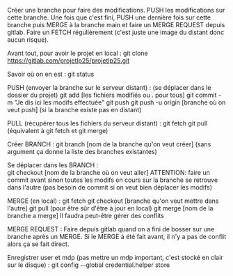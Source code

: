 Créer une branche pour faire des modifications.
PUSH les modifications sur cette branche.
Une fois que c'est fini, PUSH une dernière fois sur cette branche puis MERGE à la branche main et faire un MERGE REQUEST depuis gitlab.
Faire un FETCH régulièrement (c'est juste une image du distant donc aucun risque).

Avant tout, pour avoir le projet en local :
	git clone https://gitlab.com/projetlp25/projetlp25.git
	
Savoir où on en est :
	git status

PUSH (envoyer la branche sur le serveur distant) :
	(se déplacer dans le dossier du projet)
	git add [les fichiers modifiés ou . pour tous]
	git commit -m "Je dis ici les modifs effectuée"
	git push
	git push -u origin [branche où on veut push] (si la branche existe pas en distant)
	
PULL (récupérer tous les fichiers du serveur distant) :
	git fetch
	git pull
	(équivalent à git fetch et git merge)

Créer BRANCH :
	git branch [nom de la branche qu'on veut créer]
	(sans argument ça donne la liste des branches existantes)
	
Se déplacer dans les BRANCH :	
	git checkout [nom de la branche où on veut aller]
	ATTENTION: faire un commit avant sinon toutes les modifs en cours sur la branche se retrouve dans l'autre (pas besoin de commit si on veut bien déplacer les modifs)
	
MERGE (en local) :
	git fetch
	git checkout [branche qu'on veut mettre dans l'autre]
	git pull (pour être sûr d'être à jour en local)
	git merge [nom de la branche a merge]
	Il faudra peut-être gérer des conflits
	
MERGE REQUEST :
	Faire depuis gitlab quand on a fini de bosser sur une branche après un MERGE.
	Si le MERGE à été fait avant, il n'y a pas de conflit alors ça se fait direct.
	
Enregistrer user et mdp (pas mettre un mdp important, c'est stocké en clair sur le disque) :
	git config --global credential.helper store
